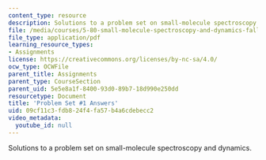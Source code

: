 ```yaml
---
content_type: resource
description: Solutions to a problem set on small-molecule spectroscopy and dynamics.
file: /media/courses/5-80-small-molecule-spectroscopy-and-dynamics-fall-2008/09cf11c3fdb824f4fa57b4a6cdebecc2_ps1ans_1994.pdf
file_type: application/pdf
learning_resource_types:
- Assignments
license: https://creativecommons.org/licenses/by-nc-sa/4.0/
ocw_type: OCWFile
parent_title: Assignments
parent_type: CourseSection
parent_uid: 5e5e8a1f-8400-93d0-89b7-18d990e250dd
resourcetype: Document
title: 'Problem Set #1 Answers'
uid: 09cf11c3-fdb8-24f4-fa57-b4a6cdebecc2
video_metadata:
  youtube_id: null
---
```

Solutions to a problem set on small-molecule spectroscopy and dynamics.